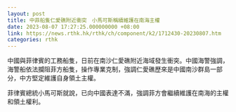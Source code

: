 ```yaml
---
layout: post
title: 中菲船隻仁愛礁附近衝突　小馬可斯稱續維護在南海主權
date: 2023-08-07 17:27:25.000000000 +08:00
link: https://news.rthk.hk/rthk/ch/component/k2/1712430-20230807.htm
categories: rthk
---
```


中國與菲律賓的工務船隻，日前在南沙仁愛礁附近海域發生衝突。中國海警強調，海警船依法攔阻菲方船隻，操作專業克制，強調仁愛礁歷來是中國南沙群島一部分，中方堅定維護自身領土主權。

菲律賓總統小馬可斯就說，已向中國表達不滿，強調菲方會繼續維護在南海的主權和領土權利。
